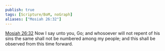 ```yaml
---
publish: true
tags: [Scripture/BoM, noGraph]
aliases: ["Mosiah 26:32"]
---
```

[Mosiah 26:32](https://churchofjesuschrist.org/study/scriptures/bofm/mosiah/26?lang=eng&id=p32#p32) Now I say unto you, Go; and whosoever will not repent of his sins the same shall not be numbered among my people; and this shall be observed from this time forward.
